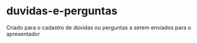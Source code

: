 # duvidas-e-perguntas
Criado para o cadastro de dúvidas ou perguntas a serem enviados para o apresentador
